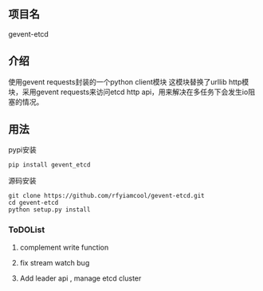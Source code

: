 ## 项目名

gevent-etcd

## 介绍

使用gevent requests封装的一个python client模块 这模块替换了urllib http模块，采用gevent requests来访问etcd http api，用来解决在多任务下会发生io阻塞的情况。


## 用法

pypi安装
```
pip install gevent_etcd
```

源码安装

```
git clone https://github.com/rfyiamcool/gevent-etcd.git
cd gevent-etcd
python setup.py install
```

### ToDOList

1. complement write function 

2. fix stream watch bug

3. Add leader api , manage etcd cluster

